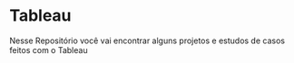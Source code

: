 # Tableau
Nesse Repositório você vai encontrar alguns projetos e estudos de casos feitos com o Tableau
